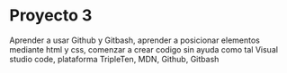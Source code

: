 # Proyecto 3

Aprender a usar Github y Gitbash, aprender a posicionar elementos mediante html y css, comenzar a crear codigo sin ayuda como tal
Visual studio code, plataforma TripleTen, MDN, Github, Gitbash
